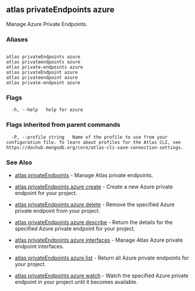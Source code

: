 ## atlas privateEndpoints azure

Manage Azure Private Endpoints.




### Aliases
```

atlas privateEndpoints azure
atlas privateendpoints azure
atlas private-endpoints azure
atlas privateEndpoint azure
atlas privateendpoint azure
atlas private-endpoint azure
```



### Flags

```
  -h, --help   help for azure

```


### Flags inherited from parent commands

```
  -P, --profile string   Name of the profile to use from your configuration file. To learn about profiles for the Atlas CLI, see https://dochub.mongodb.org/core/atlas-cli-save-connection-settings.

```

### See Also


* [atlas privateEndpoints](atlas_privateEndpoints.md)	- Manage Atlas private endpoints.

* [atlas privateEndpoints azure create](atlas_privateEndpoints_azure_create.md)	- Create a new Azure private endpoint for your project.

* [atlas privateEndpoints azure delete](atlas_privateEndpoints_azure_delete.md)	- Remove the specified Azure private endpoint from your project.

* [atlas privateEndpoints azure describe](atlas_privateEndpoints_azure_describe.md)	- Return the details for the specified Azure private endpoint for your project.

* [atlas privateEndpoints azure interfaces](atlas_privateEndpoints_azure_interfaces.md)	- Manage Atlas Azure private endpoint interfaces.

* [atlas privateEndpoints azure list](atlas_privateEndpoints_azure_list.md)	- Return all Azure private endpoints for your project.

* [atlas privateEndpoints azure watch](atlas_privateEndpoints_azure_watch.md)	- Watch the specified Azure private endpoint in your project until it becomes available.



